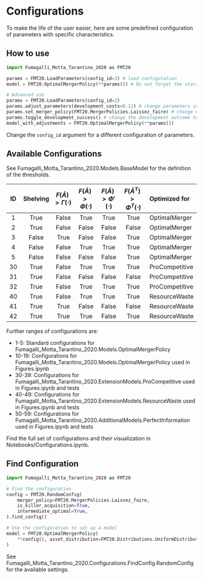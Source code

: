 # Configurations

To make the life of the user easier, here are some predefined configuration of parameters with specific characteristics.

## How to use

```python
import Fumagalli_Motta_Tarantino_2020 as FMT20

params = FMT20.LoadParameters(config_id=3) # load configuration
model = FMT20.OptimalMergerPolicy(**params()) # Do not forget the stars in front of the call

# Advanced use
params = FMT20.LoadParameters(config_id=2)
params.adjust_parameters(development_costs=0.11) # change parameters in the configuration
params.set_merger_policy(FMT20.MergerPolicies.Laissez_faire) # change merger policy
params.toggle_development_success() # change the development outcome to the opposite
model_with_adjustments = FMT20.OptimalMergerPolicy(**params())
```

Change the `config_id` argument for a different configuration of parameters.

## Available Configurations

See Fumagalli_Motta_Tarantino_2020.Models.BaseModel for the definition of the thresholds.

| ID  |     Shelving     | $F(\bar{A}) > \Gamma(\cdot)$ | $F(\bar{A}) > \Phi(\cdot)$ | $F(\bar{A}) > \Phi'(\cdot)$ | $F(\bar{A}^T) > \Phi^T(\cdot)$ | Optimized for  |
|:---:|:----------------:|:----------------------------:|:--------------------------:|:---------------------------:|:------------------------------:|:---------------|
|  1  |       True       |            False             |            True            |            True             |              True              | OptimalMerger  |
|  2  |       True       |            False             |           False            |            False            |             False              | OptimalMerger  |
|  3  |      False       |             True             |           False            |            False            |              True              | OptimalMerger  |
|  4  |      False       |            False             |            True            |            True             |              True              | OptimalMerger  |
|  5  |      False       |            False             |           False            |            False            |              True              | OptimalMerger  |
| 30  |       True       |            False             |            True            |            True             |              True              | ProCompetitive |
| 31  |       True       |            False             |           False            |            False            |             False              | ProCompetitive |
| 32  |       True       |            False             |            True            |            True             |              True              | ProCompetitive |
| 40  |       True       |            False             |            True            |            True             |              True              | ResourceWaste  |
| 41  |       True       |             True             |           False            |            False            |             False              | ResourceWaste  |
| 42  |       True       |             True             |            True            |            False            |              True              | ResourceWaste  |

Further ranges of configurations are:
- 1-5: Standard configurations for Fumagalli_Motta_Tarantino_2020.Models.OptimalMergerPolicy
- 10-19: Configurations for Fumagalli_Motta_Tarantino_2020.Models.OptimalMergerPolicy used in Figures.ipynb
- 30-39: Configurations for Fumagalli_Motta_Tarantino_2020.ExtensionModels.ProCompetitive used in Figures.ipynb and tests 
- 40-49: Configurations for Fumagalli_Motta_Tarantino_2020.ExtensionModels.ResourceWaste used in Figures.ipynb and tests
- 50-59: Configurations for Fumagalli_Motta_Tarantino_2020.AdditionalModels.PerfectInformation used in Figures.ipynb and tests

Find the full set of configurations and their visualization in Notebooks/Configurations.ipynb.

## Find Configuration

```python
import Fumagalli_Motta_Tarantino_2020 as FMT20

# Find the configuration
config = FMT20.RandomConfig(
    merger_policy=FMT20.MergerPolicies.Laissez_faire,
    is_killer_acquisition=True,
    intermediate_optimal=True,
).find_config()

# Use the configuration to set up a model
model = FMT20.OptimalMergerPolicy(
    **config(), asset_distribution=FMT20.Distributions.UniformDistribution
)
```
See Fumagalli_Motta_Tarantino_2020.Configurations.FindConfig.RandomConfig for the available settings.

